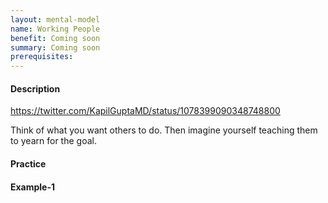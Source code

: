 ```yaml
---
layout: mental-model
name: Working People
benefit: Coming soon
summary: Coming soon
prerequisites:
---
```


#### Description

https://twitter.com/KapilGuptaMD/status/1078399090348748800	

Think of what you want others to do. Then imagine yourself teaching them to yearn for the goal.

#### Practice



#### Example-1

